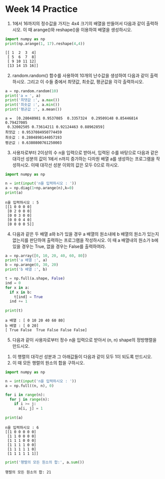 # Week 14 Practice

1.  1에서 16까지의 정수값을 가지는 4x4 크기의 배열을 만들어서 다음과 같이 출력하시오. 이 때 arange()와 reshape()을 이용하여 배열을 생성하시오.


```python
import numpy as np
print(np.arange(1, 17).reshape(4,4))
```

    [[ 1  2  3  4]
     [ 5  6  7  8]
     [ 9 10 11 12]
     [13 14 15 16]]
    

2. random.random() 함수를 사용하여 10개의 난수값을 생성하여 다음과 같이 출력하시오. 그리고 이 수들 중에서 최댓값, 최솟값, 평균값을 각각 출력하시오.


```python
a = np.random.random(10)
print('a = ', a)
print('최댓값 :', a.max())
print('최솟값 :', a.min())
print('평균값 :', a.mean())
```

    a =  [0.28048981 0.9537085  0.3357324  0.29509148 0.85446814 0.79427005
     0.32002505 0.73614211 0.92124463 0.88962859]
    최댓값 : 0.9537084950774459
    최솟값 : 0.2804898144057193
    평균값 : 0.6380800761250003
    

3. 사용자로부터 2이상의 수 n을 입력으로 받아서, 입력된 수를 바탕으로 다음과 같은 대각선 성분의 값이 1에서 n까지 증가하는 다차원 배열 a를 생성하는 프로그램을 작성하시오. 이때 대각선 성분 이외의 값은 모두 0으로 하시오.


```python
import numpy as np

n = int(input('n을 입력하시오 : '))
a = np.diag(1+np.arange(n),k=0)
print(a)
```

    n을 입력하시오 : 5
    [[1 0 0 0 0]
     [0 2 0 0 0]
     [0 0 3 0 0]
     [0 0 0 4 0]
     [0 0 0 0 5]]
    

4. 다음과 같은 두 배열 a와 b가 있을 경우 a 배열의 원소내에 b 배열의 원소가 있는지 없는지를 판단하여 출력하는 프로그램을 작성하시오. 이 때 a 배열내의 원소가 b에 있을 경우는 True, 없을 경우는 False를 출력하여라.


```python
a = np.array([0, 10, 20, 40, 60, 80])
print('a 배열 :', a)
b = np.arange(0, 30, 20)
print('b 배열 :', b)

t = np.full(a.shape, False)
ind = 0
for x in a:
  if x in b:
    t[ind] = True
  ind += 1
  
print(t)
```

    a 배열 : [ 0 10 20 40 60 80]
    b 배열 : [ 0 20]
    [ True False  True False False False]
    

5. 다음과 같이 사용자로부터 정수 n을 입력으로 받아서 (n, n) shape의 정방행렬을 만드시오.   
1) 이 행렬의 대각선 성분과 그 아래값들이 다음과 같이 모두 1이 되도록 만드시오.   
2) 이 때 모든 행렬의 원소의 합을 구하시오.


```python
import numpy as np

n = int(input('n을 입력하시오 : '))
a = np.full((n, n), 0)

for i in range(n):
  for j in range(n):
    if i >= j:
      a[i, j] = 1
      
print(a)
```

    n을 입력하시오 : 6
    [[1 0 0 0 0 0]
     [1 1 0 0 0 0]
     [1 1 1 0 0 0]
     [1 1 1 1 0 0]
     [1 1 1 1 1 0]
     [1 1 1 1 1 1]]
    


```python
print('행렬의 모든 원소의 합:', a.sum())
```

    행렬의 모든 원소의 합: 21
    
